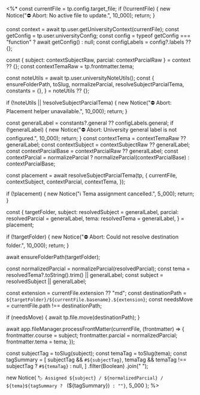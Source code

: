 <%*
const currentFile = tp.config.target_file;
if (!currentFile) {
  new Notice("⛔️ Abort: No active file to update.", 10_000);
  return;
}

const context = await tp.user.getUniversityContext(currentFile);
const getConfig = tp.user.universityConfig;
const config = typeof getConfig === "function" ? await getConfig() : null;
const configLabels = config?.labels ?? {};

const { subject: contextSubjectRaw, parcial: contextParcialRaw } = context ?? {};
const contextTemaRaw = tp.frontmatter.tema;

const noteUtils = await tp.user.universityNoteUtils();
const {
  ensureFolderPath,
  toSlug,
  normalizeParcial,
  resolveSubjectParcialTema,
  constants = {},
} = noteUtils ?? {};

if (!noteUtils || !resolveSubjectParcialTema) {
  new Notice("⛔️ Abort: Placement helper unavailable.", 10_000);
  return;
}

const generalLabel = constants?.general ?? configLabels.general;
if (!generalLabel) {
  new Notice("⛔️ Abort: University general label is not configured.", 10_000);
  return;
}
const contextTema = contextTemaRaw ?? generalLabel;
const contextSubject = contextSubjectRaw ?? generalLabel;
const contextParcialBase = contextParcialRaw ?? generalLabel;
const contextParcial = normalizeParcial ? normalizeParcial(contextParcialBase) : contextParcialBase;

const placement = await resolveSubjectParcialTema(tp, {
  currentFile,
  contextSubject,
  contextParcial,
  contextTema,
});

if (!placement) {
  new Notice("ℹ️ Tema assignment cancelled.", 5_000);
  return;
}

const {
  targetFolder,
  subject: resolvedSubject = generalLabel,
  parcial: resolvedParcial = generalLabel,
  tema: resolvedTema = generalLabel,
} = placement;

if (!targetFolder) {
  new Notice("⛔️ Abort: Could not resolve destination folder.", 10_000);
  return;
}

await ensureFolderPath(targetFolder);

const normalizedParcial = normalizeParcial(resolvedParcial);
const tema = resolvedTema?.toString().trim() || generalLabel;
const subject = resolvedSubject || generalLabel;

const extension = currentFile.extension ?? "md";
const destinationPath = `${targetFolder}/${currentFile.basename}.${extension}`;
const needsMove = currentFile.path !== destinationPath;

if (needsMove) {
  await tp.file.move(destinationPath);
}

await app.fileManager.processFrontMatter(currentFile, (frontmatter) => {
  frontmatter.course = subject;
  frontmatter.parcial = normalizedParcial;
  frontmatter.tema = tema;
});

const subjectTag = toSlug(subject);
const temaTag = toSlug(tema);
const tagSummary = [
  subjectTag && `#${subjectTag}`,
  temaTag && temaTag !== subjectTag ? `#${temaTag}` : null,
]
  .filter(Boolean)
  .join(" ");

new Notice(
  `🏷️ Assigned ${subject} / ${normalizedParcial} / ${tema}${tagSummary ? ` (${tagSummary})` : ""}`,
  5_000
);
%>

